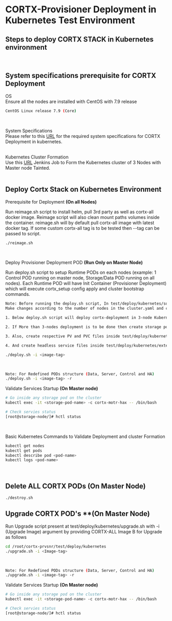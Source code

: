 # CORTX-Provisioner Deployment in Kubernetes Test Environment

## Steps to deploy CORTX STACK in Kubernetes environment
<br>

## System specifications prerequisite for CORTX Deployment  
OS  
Ensure all the nodes are installed with CentOS with 7.9 release  
```bash
CentOS Linux release 7.9 (Core)
```
<br>

System Specifications    
Please refer to this [URL](https://seagate-systems.atlassian.net/wiki/spaces/PRIVATECOR/pages/708313290/Integration+Framework+Specifications#Specifications) for the required system specifications for CORTX Deployment in kubernetes.  
<br>

Kubernetes Cluster Formation  
Use this [URL](http://eos-jenkins.mero.colo.seagate.com/job/Cortx-kubernetes/job/setup-kubernetes-cluster/) Jenkins Job to Form the Kubernetes cluster of 3 Nodes with Master node Tainted.  
<br>

## Deploy Cortx Stack on Kubernetes Environment  

Prerequisite for Deployment **(On all Nodes)** 

Run reimage.sh script to install helm, pull 3rd party as well as cortx-all docker image. Reimage script will also clean mount paths volumes inside the container. reimage.sh will by default pull cortx-all image with latest docker tag. If some custom cortx-all tag is to be tested then --tag <custom-tag> can be passed to script.
```bash
./reimage.sh
```
<br>

Deploy Provisioner Deployment POD **(Run Only on Master Node)**  

Run deploy.sh script to setup Runtime PODs on each nodes (example: 1 Control POD running on master node, Storage/Data POD running on all nodes). Each Runtime POD will have Init Container (Provisioner Deployment) which will execute cortx_setup config apply and cluster bootstrap commands.
```bash
Note: Before running the deploy.sh script, In test/deploy/kubernetes/solution-config/cluster.yaml 
Make changes according to the number of nodes in the cluster.yaml and config.yaml. 

1. Below deploy.sh script will deploy cortx-deployment in 3-node Kubernetes cluster.

2. If More than 3-nodes deployment is to be done then create storage pod files under test/deploy/kubernetes/runtime-pods for each node. 

3. Also, create respective PV and PVC files inside test/deploy/kubernetes/persistent-volumes and test/deploy/kubernetes/volume-claims folder. 

4. And create headless service files inside test/deploy/kubernetes/external-services folder for each storage pod.
```
```bash
./deploy.sh -i <image-tag>
```
<br>

```bash
Note: For Redefined PODs structure (Data, Server, Control and HA)
./deploy.sh -i <image-tag> -r
```

Validate Services Startup **(On Master node)**  
```bash
# Go inside any storage pod on the cluster
kubectl exec -it <storage-pod-name> -c cortx-motr-hax -- /bin/bash

# Check servies status
[root@storage-node/]# hctl status
```
<br>

Basic Kubernetes Commands to Validate Deployment and cluster Formation
```bash
kubectl get nodes
kubectl get pods
kubectl describe pod <pod-name>
kubectl logs <pod-name>
```
<br>

## Delete ALL CORTX PODs **(On Master Node)**
```bash
./destroy.sh
```
## Upgrade CORTX POD's **(On Master Node)
 Run Upgrade script present at test/deploy/kubernetes/upgrade.sh with -i (Upgrade Image) argument by providing CORTX-ALL Image B for Upgrade as follows
 ```bash
 cd /root/cortx-prvsnr/test/deploy/kubernetes
./upgrade.sh -i <Image-tag>
```
<br>

```bash
Note: For Redefined PODs structure (Data, Server, Control and HA)
./upgrade.sh -i <image-tag> -r
```

Validate Services Startup **(On Master node)**  
```bash
# Go inside any storage pod on the cluster
kubectl exec -it <storage-pod-name> -c cortx-motr-hax -- /bin/bash

# Check servies status
[root@storage-node/]# hctl status
```
<br>

